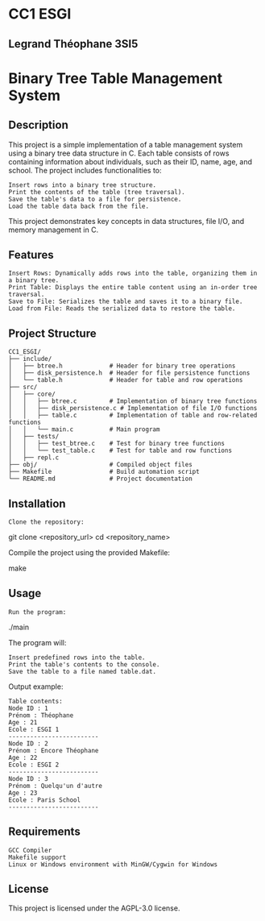 # CC1 ESGI

## Legrand Théophane 3SI5

# Binary Tree Table Management System
## Description

This project is a simple implementation of a table management system using a binary tree data structure in C. Each table consists of rows containing information about individuals, such as their ID, name, age, and school. The project includes functionalities to:

    Insert rows into a binary tree structure.
    Print the contents of the table (tree traversal).
    Save the table's data to a file for persistence.
    Load the table data back from the file.

This project demonstrates key concepts in data structures, file I/O, and memory management in C.

## Features

    Insert Rows: Dynamically adds rows into the table, organizing them in a binary tree.
    Print Table: Displays the entire table content using an in-order tree traversal.
    Save to File: Serializes the table and saves it to a binary file.
    Load from File: Reads the serialized data to restore the table.

## Project Structure

    CC1_ESGI/
    ├── include/
    │   ├── btree.h             # Header for binary tree operations
    │   ├── disk_persistence.h  # Header for file persistence functions
    │   └── table.h             # Header for table and row operations
    ├── src/
    │   ├── core/
    │   │   ├── btree.c         # Implementation of binary tree functions
    │   │   ├── disk_persistence.c # Implementation of file I/O functions
    │   │   ├── table.c         # Implementation of table and row-related functions
    │   │   └── main.c          # Main program
    │   ├── tests/
    │   │   ├── test_btree.c    # Test for binary tree functions
    │   │   └── test_table.c    # Test for table and row functions
    │   ├── repl.c
    ├── obj/                    # Compiled object files
    ├── Makefile                # Build automation script
    └── README.md               # Project documentation

## Installation

    Clone the repository:

git clone <repository_url>
cd <repository_name>

Compile the project using the provided Makefile:

make

## Usage

    Run the program:

./main

The program will:

    Insert predefined rows into the table.
    Print the table's contents to the console.
    Save the table to a file named table.dat.

Output example:

    Table contents:
    Node ID : 1
    Prénom : Théophane
    Age : 21
    Ecole : ESGI 1
    -------------------------
    Node ID : 2
    Prénom : Encore Théophane
    Age : 22
    Ecole : ESGI 2
    -------------------------
    Node ID : 3
    Prénom : Quelqu'un d'autre
    Age : 23
    Ecole : Paris School
    -------------------------

## Requirements

    GCC Compiler
    Makefile support
    Linux or Windows environment with MinGW/Cygwin for Windows

## License

This project is licensed under the AGPL-3.0 license.
